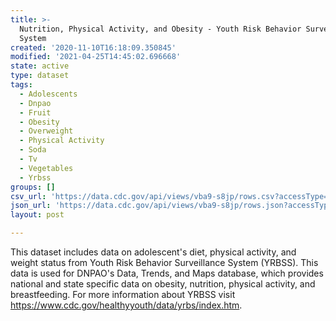 ```yaml
---
title: >-
  Nutrition, Physical Activity, and Obesity - Youth Risk Behavior Surveillance
  System
created: '2020-11-10T16:18:09.350845'
modified: '2021-04-25T14:45:02.696668'
state: active
type: dataset
tags:
  - Adolescents
  - Dnpao
  - Fruit
  - Obesity
  - Overweight
  - Physical Activity
  - Soda
  - Tv
  - Vegetables
  - Yrbss
groups: []
csv_url: 'https://data.cdc.gov/api/views/vba9-s8jp/rows.csv?accessType=DOWNLOAD'
json_url: 'https://data.cdc.gov/api/views/vba9-s8jp/rows.json?accessType=DOWNLOAD'
layout: post

---
```

This dataset includes data on adolescent's diet, physical activity, and weight status from Youth Risk Behavior Surveillance System (YRBSS). This data is used for DNPAO's Data, Trends, and Maps database, which provides national and state specific data on obesity, nutrition, physical activity, and breastfeeding. For more information about YRBSS visit https://www.cdc.gov/healthyyouth/data/yrbs/index.htm.
